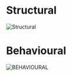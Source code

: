 # Structural
![Structural](https://user-images.githubusercontent.com/101577287/163916702-e1c77a2b-acfb-48c4-8a4c-8b853cedaa1a.png)
# Behavioural
![BEHAVIOURAL](https://user-images.githubusercontent.com/101577287/163919911-aeba1def-3fef-4937-a6fb-0123efd3cb61.png)

